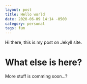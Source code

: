 ```yaml
---
layout: post
title: Hello world
date: 2020-06-09 14:14 -0500
category: personal
tags: fun
---
```


Hi there, this is my post on Jekyll site.

# What else is here?

More stuff is comming soon...?

